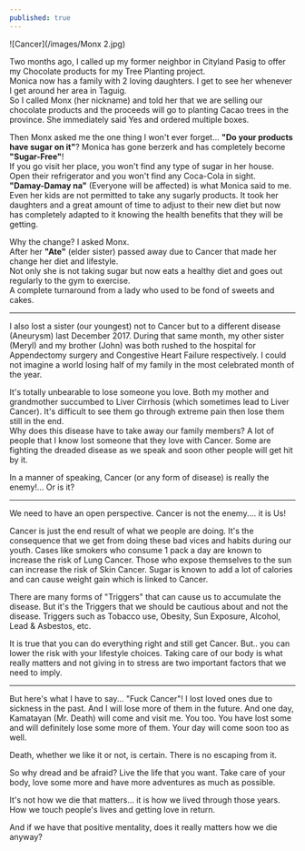 ```yaml
---
published: true
---
```

![Cancer](/images/Monx 2.jpg)

Two months ago, I called up my former neighbor in Cityland Pasig to offer my Chocolate products for my Tree Planting project.   
Monica now has a family with 2 loving daughters. I get to see her whenever I get around her area in Taguig.   
So I called Monx (her nickname) and told her that we are selling our chocolate products and the proceeds will go to planting Cacao trees in the province.
She immediately said Yes and ordered multiple boxes. 

Then Monx asked me the one thing I won't ever forget... **"Do your products have sugar on it"**?  Monica has gone berzerk and has completely become **"Sugar-Free"**!   
If you go visit her place, you won't find any type of sugar in her house. Open their refrigerator and you won't find any Coca-Cola in sight.   
**"Damay-Damay na"** (Everyone will be affected) is what Monica said to me.   
Even her kids are not permitted to take any sugarly products. 
It took her daughters and a great amount of time to adjust to their new diet but now has completely adapted to it knowing the health benefits that they will be getting. 

Why the change? I asked Monx.   
After her **"Ate"** (elder sister) passed away due to Cancer that made her change her diet and lifestyle.   
Not only she is not taking sugar but now eats a healthy diet and goes out regularly to the gym to exercise.   
A complete turnaround from a lady who used to be fond of sweets and cakes.

------------------------------------------------------------------------

I also lost a sister (our youngest) not to Cancer but to a different disease (Aneurysm) last December 2017.
During that same month, my other sister (Meryl) and my brother (John) was both rushed to the hospital for Appendectomy surgery and Congestive Heart Failure respectively. 
I could not imagine a world losing half of my family in the most celebrated month of the year.

It's totally unbearable to lose someone you love. Both my mother and grandmother succumbed to Liver Cirrhosis (which sometimes lead to Liver Cancer).
It's difficult to see them go through extreme pain then lose them still in the end.  
Why does this disease have to take away our family members? A lot of people that I know lost someone that they love with Cancer. Some are fighting the dreaded disease as we speak and soon other people will get hit by it. 

In a manner of speaking, Cancer (or any form of disease) is really the enemy!... Or is it?

-------------------------------------------------------------------------------

We need to have an open perspective. Cancer is not the enemy....  it is Us!

Cancer is just the end result of what we people are doing. 
It's the consequence that we get from doing these bad vices and habits during our youth. 
Cases like smokers who consume 1 pack a day are known to increase the risk of Lung Cancer. 
Those who expose themselves to the sun can increase the risk of Skin Cancer.
Sugar is known to add a lot of calories and can cause weight gain which is linked to Cancer.

There are many forms of "Triggers" that can cause us to accumulate the disease. 
But it's the Triggers that we should be cautious about and not the disease.
Triggers such as Tobacco use, Obesity, Sun Exposure, Alcohol, Lead & Asbestos, etc.

It is true that you can do everything right and still get Cancer. But.. you can lower the risk with your lifestyle choices. 
Taking care of our body is what really matters and not giving in to stress are two important factors that we need to imply. 

------------------------------------------------------------------------------

But here's what I have to say... "Fuck Cancer"! 
I lost loved ones due to sickness in the past. And I will lose more of them in the future. And one day, Kamatayan (Mr. Death) will come and visit me. 
You too. You have lost some and will definitely lose some more of them. Your day will come soon too as well.

Death, whether we like it or not, is certain. There is no escaping from it.

So why dread and be afraid? Live the life that you want. Take care of your body, love some more and have more adventures as much as possible. 

It's not how we die that matters... it is how we lived through those years. How we touch people's lives and getting love in return.

And if we have that positive mentality, does it really matters how we die anyway?

 

